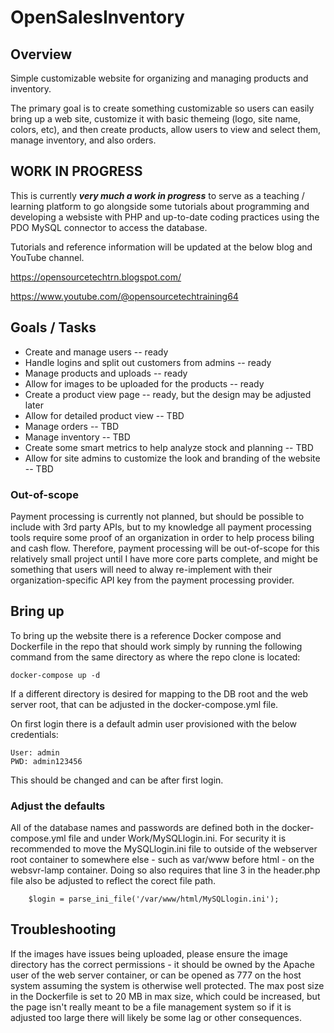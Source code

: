 # OpenSalesInventory

## Overview

Simple customizable website for organizing and managing products and inventory. 

The primary goal is to create something customizable so users can easily bring up a web site, customize it with basic themeing (logo, site name, colors, etc), and then create products, allow users to view and select them, manage inventory, and also orders. 

## WORK IN PROGRESS
This is currently ***very much a work in progress*** to serve as a teaching / learning platform to go alongside some tutorials about programming and developing a websiste with PHP and up-to-date coding practices using the PDO MySQL connector to access the database. 

Tutorials and reference information will be updated at the below blog and YouTube channel. 

https://opensourcetechtrn.blogspot.com/

https://www.youtube.com/@opensourcetechtraining64

## Goals / Tasks
- Create and manage users -- ready
- Handle logins and split out customers from admins -- ready
- Manage products and uploads -- ready
- Allow for images to be uploaded for the products  -- ready
- Create a product view page -- ready, but the design may be adjusted later
- Allow for detailed product view -- TBD
- Manage orders -- TBD
- Manage inventory -- TBD
- Create some smart metrics to help analyze stock and planning -- TBD
- Allow for site admins to customize the look and branding of the website -- TBD

### Out-of-scope
Payment processing is currently not planned, but should be possible to include with 3rd party APIs, but to my knowledge all payment processing tools require some proof of an organization in order to help process biling and cash flow. Therefore, payment processing will be out-of-scope for this relatively small project until I have more core parts complete, and might be something that users will need to alway re-implement with their organization-specific API key from the payment processing provider.

## Bring up
To bring up the website there is a reference Docker compose and Dockerfile in the repo that should work simply by running the following command from the same directory as where the repo clone is located:

```
docker-compose up -d
```
If a different directory is desired for mapping to the DB root and the web server root, that can be adjusted in the docker-compose.yml file. 

On first login there is a default admin user provisioned with the below credentials:
```
User: admin
PWD: admin123456
```

This should be changed and can be after first login.

### Adjust the defaults

All of the database names and passwords are defined both in the docker-compose.yml file and under Work/MySQLlogin.ini. For security it is recommended to move the MySQLlogin.ini file to outside of the webserver root container to somewhere else - such as var/www before html - on the websvr-lamp container. Doing so also requires that line 3 in the header.php file also be adjusted to reflect the corect file path. 

```
	$login = parse_ini_file('/var/www/html/MySQLlogin.ini');
```

## Troubleshooting

If the images have issues being uploaded, please ensure the image directory has the correct permissions - it should be owned by the Apache user of the web server container, or can be opened as 777 on the host system assuming the system is otherwise well protected. The max post size in the Dockerfile is set to 20 MB in max size, which could be increased, but the page isn't really meant to be a file management system so if it is adjusted too large there will likely be some lag or other consequences. 
